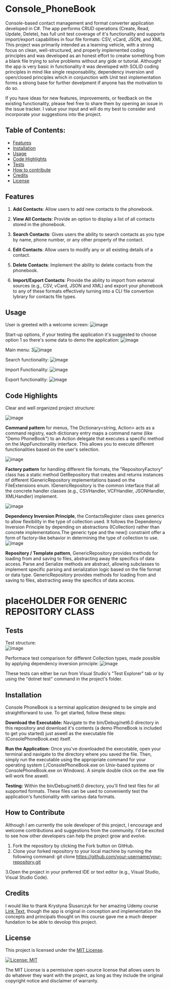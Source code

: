 # Console_PhoneBook
Console-based contact management and format converter application developed in C#. The app performs CRUD operations (Create, Read, Update, Delete), has full unit test coverage of it's functionality and supports import/export capabilities in four file formats: CSV, vCard, JSON, and XML.
This project was primarily intended as a learning vehicle, with a strong focus on clean, well-structured, and properly implemented coding principles and was developed as an honest effort to creatw something from a blank file trying to solve problems without any gide or tutorial.
Althought the app is very basic in functionality it was developed with SOLID coding principles in mind like single responsability, dependency inversion and open/closed principles which in conjunction with Unit test implementation forms a strong base for further develpment if anyone has the motivation to do so.

If you have ideas for new features, improvements, or feedback on the existing functionality, please feel free to share them by opening an issue in the issue tracker. I value your input and will do my best to consider and incorporate your suggestions into the project.

## Table of Contents:
- [Features](#Features)
- [Installation](#installation)
- [Usage](#usage)
- [Code Highlights]("Code-Highlights)
- [Tests](#tests)
- [How to contribute](#how-to-contribute)
- [Credits](#Credits)
- [License](#license)

## Features
1. **Add Contacts**: Allow users to add new contacts to the phonebook.

2. **View All Contacts**: Provide an option to display a list of all contacts stored in the phonebook.

3. **Search Contacts**: Gives users the ability to search contacts as you type by name, phone number, or any other property of the contact.

4. **Edit Contacts**: Allow users to modify any or all existing details of a contact.

5. **Delete Contacts**: Implement the ability to delete contacts from the phonebook.

6. **Import/Export Contacts**: Provide the ability to import from external sources (e.g., CSV, vCard, JSON and XML) and export your phonebook to any of these formats effectively turning into a CLI file convertion lybrary for contacts file types.

## Usage
User is greeted with a welcome screen:
![image](https://github.com/user-attachments/assets/d0b4225f-2c79-4340-8c84-249bf7847513)

Start-up options, if your testing the application it's suggested to choose option 1 so there's some data to demo the application:
![image](https://github.com/user-attachments/assets/e55ea84e-68ed-4dd1-a016-a33e05fde5df)

Main menu:
3![image](https://github.com/user-attachments/assets/9410d8c1-943a-4bd9-9342-bc682f921a91)

Search functionality:
![image](https://github.com/user-attachments/assets/13420c52-2a3a-48d2-aad4-697658f827ad)

Import Functionality:
![image](https://github.com/user-attachments/assets/2099aaad-4bf5-40ff-8f17-01ddfd06eb96)

Export functionality:
![image](https://github.com/user-attachments/assets/77610548-6696-48b4-9463-f27bf21e86c6)

## Code Highlights
Clear and well organized project structure: 

![image](https://github.com/user-attachments/assets/4ff3f3bd-8f73-47e1-a4f6-9d5d7662c694)

**Command pattern** for menus, The Dictionary<string, Action<IAppFunctionality>> acts as a command registry, each dictionary entry maps a command name (like "Demo PhoneBook") to an Action<IAppFunctionality> delegate that executes a specific method on the IAppFunctionality interface. This allows you to execute different functionalities based on the user's selection.

![image](https://github.com/user-attachments/assets/a7d994db-3eca-4072-ade6-20cfc612ea7f)

**Factory pattern** for handling different file formats, the "RepositoryFactory" class has a static method GetRepository that creates and returns instances of different IGenericRepository implementations based on the FileExtensions enum. IGenericRepository is the common interface that all the concrete handler classes (e.g., CSVHandler, VCFHandler, JSONHandler, XMLHandler) implement.

![image](https://github.com/user-attachments/assets/c20521dd-f974-4cba-a713-50d0f6d9ba30)

**Dependency Inversion Principle**, the ContactsRegister<TCollection> class uses generics to allow flexibility in the type of collection used. It follows the Dependency Inversion Principle by depending on abstractions (ICollection<IGenericContact>) rather than concrete implementations.The generic type and the new() constraint offer a form of factory-like behavior in determining the type of collection to use.
![image](https://github.com/user-attachments/assets/891f231f-40f9-4226-848f-aaa95a6c46a6)

**Repository / Template pattern**, GenericRepository provides methods for loading from and saving to files, abstracting away the specifics of data access. Parse and Serialize methods are abstract, allowing subclasses to implement specific parsing and serialization logic based on the file format or data type. GenericRepository provides methods for loading from and saving to files, abstracting away the specifics of data access.


# placeHOLDER FOR GENERIC REPOSITORY CLASS


## Tests
Test structure:                                                                                  
![image](https://github.com/user-attachments/assets/735fdba7-b8f3-4456-b86a-afb024848f05) 

Performace test comparison for different Collection types, made possible by applying dependency inversion principle:
![image](https://github.com/user-attachments/assets/5f8d3cc7-cf42-4cb3-91cc-94d1fe7583f7)

These tests can either be run from Visual Studio's "Test Explorer" tab or by using the "dotnet test" command in the project's folder.

## Installation
Console PhoneBook is a terminal application designed to be simple and straightforward to use. To get started, follow these steps:

**Download the Executable:** Navigate to the bin/Debug/net6.0 directory in this repository and download it's contents (a demo PhoneBook is included to get you started) just aswell as the executable file (ConsolePhoneBook.exe) itself.

**Run the Application:** Once you've downloaded the executable, open your terminal and navigate to the directory where you saved the file. Then, simply run the executable using the appropriate command for your operating system (./ConsolePhoneBook.exe on Unix-based systems or ConsolePhoneBook.exe on Windows). A simple double click on the .exe file will work fine aswell.

**Testing:** Within the bin/Debug/net6.0 directory, you'll find test files for all supported formats. These files can be used to conveniently test the application's functionality with various data formats.

## How to Contribute
Although I am currently the sole developer of this project, I encourage and welcome contributions and suggestions from the community. I'd be excited to see how other developers can help the project grow and evolve.

1. Fork the repository by clicking the Fork button on GitHub.
2. Clone your forked repository to your local machine by running the following command:
git clone https://github.com/your-username/your-repository.git

3.Open the project in your preferred IDE or text editor (e.g., Visual Studio, Visual Studio Code).



## Credits
I would like to thank Krystyna Ślusarczyk for her amazing Udemy course <a href="(https://www.udemy.com/course/ultimate-csharp-masterclass)" target="Ultimate C# Masterclass for 2024">Link Text</a>, though the app is original in conception and implementation the concepts and principals thought on this course gave me a much deeper fundation to be able to devolop this project.

## License
This project is licensed under the [MIT License](LICENSE).

[![License: MIT](https://img.shields.io/badge/License-MIT-yellow.svg)](https://opensource.org/licenses/MIT)

The MIT License is a permissive open-source license that allows users to do whatever they want with the project, as long as they include the original copyright notice and disclaimer of warranty.
